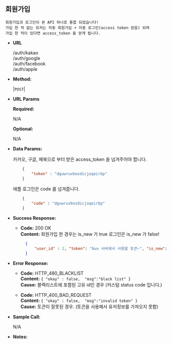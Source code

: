 **회원가입**
----
    회원가입과 로그인이 본 API 하나로 통합 되었습니다!
    가입 한 적 없는 유저는 자동 회원가입 + 자동 로그인(access token 얻음) 되며
    가입 한 적이 있다면 access_token 을 얻게 됩니다.

* **URL**

  /auth/kakao <br>
  /auth/google <br>
  /auth/facebook <br>
  /auth/apple <br>

* **Method:**
  
  |`POST`|
  
*  **URL Params**


   **Required:**
   
   N/A

   **Optional:**
 
    N/A

* **Data Params:**

    카카오, 구글, 페북으로 부터 받은 access_token 을 넘겨주어야 합니다.
    
    ```json
        {
            "token" : "dguwruvbosdicjoqeirbp"    
        }
    ```

    애플 로그인은 code 를 넘겨줍니다.
    
    ```json
        {
            "code" : "dguwruvbosdicjoqeirbp"    
        }
    ```

* **Success Response:**
  
  * **Code:** 200 OK <br />
    **Content:** 
    회원가입 한 경우는 is_new 가 true
    로그인은 is_new 가 false!
    ```json
      {
          "user_id" : 2, "token": "buv 서버에서 사용할 토큰~", "is_new": true
      }
    ```
 
* **Error Response:**
    
  * **Code:** HTTP_480_BLACKLIST <br />
    **Content:** `{ "okay" : false,  "msg":"black list" }` <br />
    **Cause:** 블랙리스트에 포함된 고유 id인 경우 (커스텀 status code 입니다.)
    
  * **Code:** HTTP_400_BAD_REQUEST <br />
    **Content:** `{ "okay" : false,  "msg":"invalid token" }` <br />
    **Cause:** 토큰이 잘못된 경우. (토큰을 사용해서 유저정보를 가져오지 못함)


* **Sample Call:**
    
    N/A

* **Notes:**

   
